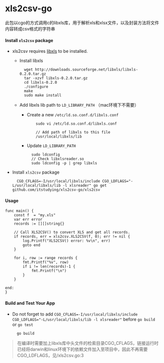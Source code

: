 # xls2csv-go

此包以cgo的方式调用c的libxls库，用于解析xls和xlsx文件，以及封装方法将文件内容转成csv格式的字符串

#### Install `xls2csv` package
* xls2csv requires [libxls](http://libxls.sourceforge.net/) to be installed.

  * Install libxls

          wget http://downloads.sourceforge.net/libxls/libxls-0.2.0.tar.gz
          tar -xzvf libxls-0.2.0.tar.gz
          cd libxls-0.2.0
          ./configure
          make
          sudo make install
  * Add libxls lib path to `LD_LIBRARY_PATH` （mac环境下不需要）
    * Create a new `/etc/ld.so.conf.d/libxls.conf`

              sudo vi /etc/ld.so.conf.d/libxls.conf

              // Add path of libxls to this file
              /usr/local/libxls/lib

    * Update `LD_LIBRARY_PATH`

            sudo ldconfig
            // Check libxlsreader.so
            sudo ldconfig -p | grep libxls

* Install `xls2csv` package

        CGO_CFLAGS=-I/usr/local/libxls/include CGO_LDFLAGS="-L/usr/local/libxls/lib -l xlsreader" go get github.com/itstudying/xls2csv-go/xls2csv

#### Usage

    func main() {
    	const f  = "my.xls"
    	var err error
    	records := [][]string{}
    
    	// Call XLS2CSV() to convert XLS and get all records.
    	if records, err = xls2csv.XLS2CSV(f, 0); err != nil {
    		log.Printf("XLS2CSV() error: %v\n", err)
    		goto end
    	}
    
    	for i, row := range records {
    		fmt.Printf("%v", row)
    		if i != len(records)-1 {
    			fmt.Printf("\n")
    		}
    	}
    
    end:
    }

#### Build and Test Your App
  * Do not forget to add `CGO_CFLAGS=-I/usr/local/libxls/include CGO_LDFLAGS="-L/usr/local/libxls/lib -l xlsreader"` before `go build` or `go test`

          go build
          
  > 在编译时需要加上libxls库中头文件的检索目录CGO_CFLAGS，链接运行时已经将darwin和linux环境下的依赖文件加入至项目中，因此不再需要CGO_LDFLAGS，见/xls2csv.go:3


